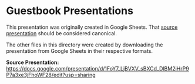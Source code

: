 # Guestbook Presentations

This presentation was originally created in Google Sheets. That [source presentation](https://docs.google.com/presentation/d/1FoY7_LjBVXV_sBXCd_DlBM2iHrP9P7a3xe3jFhoWF28/edit?usp=sharing) should be considered canonical.

The other files in this directory were created by downloading the presentation from Google Sheets in their respective formats.

**Source Presentation:** <https://docs.google.com/presentation/d/1FoY7_LjBVXV_sBXCd_DlBM2iHrP9P7a3xe3jFhoWF28/edit?usp=sharing>
